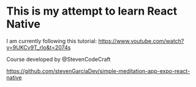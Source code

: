 # This is my attempt to learn React Native
I am currently following this tutorial: https://www.youtube.com/watch?v=9UKCv9T_rIo&t=2074s

 Course developed by ‪@StevenCodeCraft‬ 
 
 https://github.com/stevenGarciaDev/simple-meditation-app-expo-react-native


